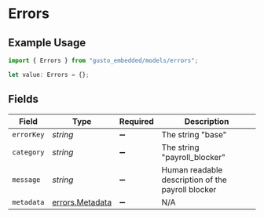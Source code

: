 # Errors

## Example Usage

```typescript
import { Errors } from "gusto_embedded/models/errors";

let value: Errors = {};
```

## Fields

| Field                                              | Type                                               | Required                                           | Description                                        |
| -------------------------------------------------- | -------------------------------------------------- | -------------------------------------------------- | -------------------------------------------------- |
| `errorKey`                                         | *string*                                           | :heavy_minus_sign:                                 | The string "base"                                  |
| `category`                                         | *string*                                           | :heavy_minus_sign:                                 | The string "payroll_blocker"                       |
| `message`                                          | *string*                                           | :heavy_minus_sign:                                 | Human readable description of the payroll blocker  |
| `metadata`                                         | [errors.Metadata](../../models/errors/metadata.md) | :heavy_minus_sign:                                 | N/A                                                |